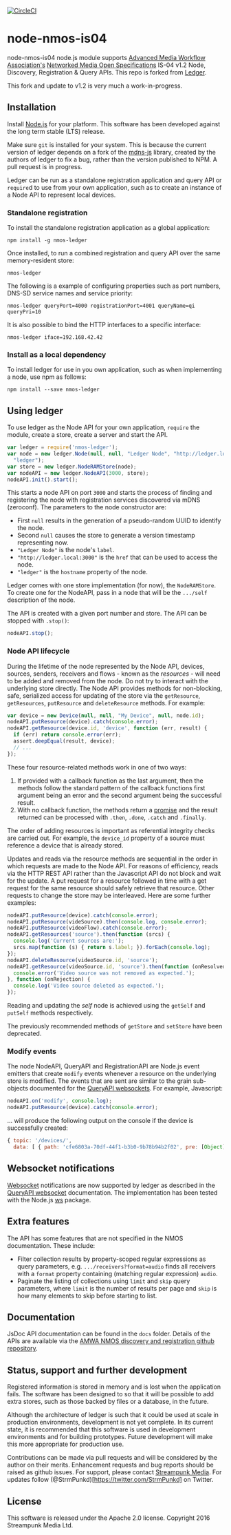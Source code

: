 [![CircleCI](https://circleci.com/gh/Streampunk/ledger.svg?style=shield&circle-token=:circle-token)](https://circleci.com/gh/Streampunk/ledger)
# node-nmos-is04

node-nmos-is04 node.js module supports [Advanced Media Workflow Association's](http://www.amwa.tv/) [Networked Media Open Specifications](http://www.nmos.tv/) IS-04 v1.2 Node, Discovery, Registration & Query APIs. This repo is forked from [Ledger](https://github.com/Streampunk/ledger).

This fork and update to v1.2 is very much a work-in-progress.

## Installation

Install [Node.js](http://nodejs.org/) for your platform. This software has been developed against the long term stable (LTS) release.

Make sure `git` is installed for your system. This is because the current version of ledger depends on a fork of the [mdns-js](https://github.com/mdns-js/node-mdns-js) library, created by the authors of ledger to fix a bug, rather than the version published to NPM. A pull request is in progress.

Ledger can be run as a standalone registration application and query API or `require`d to use from your own application, such as to create an instance of a Node API to represent local devices.

### Standalone registration

To install the standalone registration application as a global application:

    npm install -g nmos-ledger

Once installed, to run a combined registration and query API over the same memory-resident store:

    nmos-ledger

The following is a example of configuring properties such as port numbers, DNS-SD service names and service priority:

    nmos-ledger queryPort=4000 registrationPort=4001 queryName=qi queryPri=10

It is also possible to bind the HTTP interfaces to a specific interface:

    nmos-ledger iface=192.168.42.42

### Install as a local dependency

To install ledger for use in you own application, such as when implementing a node, use npm as follows:

    npm install --save nmos-ledger

## Using ledger

To use ledger as the Node API for your own application, `require` the module, create a store, create a server and start the API.

```javascript
var ledger = require('nmos-ledger');
var node = new ledger.Node(null, null, "Ledger Node", "http://ledger.local:3000",
  "ledger");
var store = new ledger.NodeRAMStore(node);
var nodeAPI = new ledger.NodeAPI(3000, store);
nodeAPI.init().start();
```

This starts a node API on port `3000` and starts the process of finding and registering the node with registration services discovered via mDNS (zeroconf). The parameters to the node constructor are:

* First `null` results in the generation of a pseudo-random UUID to identify the node.
* Second `null` causes the store to generate a version timestamp representing now.
* `"Ledger Node"` is the node's `label`.
* `"http://ledger.local:3000"` is the `href` that can be used to access the node.
* `"ledger"` is the `hostname` property of the node.

Ledger comes with one store implementation (for now), the `NodeRAMStore`. To create one for the NodeAPI, pass in a node that will be the `.../self` description of the node.

The API is created with a given port number and store. The API can be stopped with `.stop()`:

```javascript
nodeAPI.stop();
```

### Node API lifecycle

During the lifetime of the node represented by the Node API, devices, sources, senders, receivers and flows - known as the _resources_ - will need to be added and removed from the node. Do not try to interact with the underlying store directly. The Node API provides methods for non-blocking, safe, serialized access for updating of the store via the `getResource`, `getResources`, `putResource` and `deleteResource` methods. For example:


```javascript
var device = new Device(null, null, "My Device", null, node.id);
nodeAPI.putResource(device).catch(console.error);
nodeAPI.getResource(device.id, 'device', function (err, result) {
  if (err) return console.error(err);
  assert.deepEqual(result, device);
  // ...
});
```

These four resource-related methods work in one of two ways:

1. If provided with a callback function as the last argument, then the methods follow the standard pattern of the callback functions first argument being an error and the second argument being the successful result.
2. With no callback function, the methods return a [promise](https://www.promisejs.org/) and the result returned can be processed with `.then`, `.done`, `.catch` and `.finally`.

The order of adding resources is important as referential integrity checks are carried out. For example, the `device_id` property of a source must reference a device that is already stored.

Updates and reads via the resource methods are sequential in the order in which requests are made to the Node API. For reasons of efficiency, reads via the HTTP REST API rather than the Javascript API do not block and wait for the update. A put request for a resource followed in time with a get request for the same resource should safely retrieve that resource. Other requests to change the store may be interleaved. Here are some further examples:

```javascript
nodeAPI.putResource(device).catch(console.error);
nodeAPI.putResource(videSource).then(console.log, console.error);
nodeAPI.putResource(videoFlow).catch(console.error);
nodeAPI.getResources('source').then(function (srcs) {
  console.log('Current sources are:');
  srcs.map(function (s) { return s.label; }).forEach(console.log);
});
nodeAPI.deleteResource(videoSource.id, 'source');
nodeAPI.getResource(videoSource.id, 'source').then(function (onResolved) {
  console.error('Video source was not removed as expected.');
}, function (onRejection) {
  console.log('Video source deleted as expected.');
});
```

Reading and updating the _self_ node is achieved using the `getSelf` and `putSelf` methods respectively.

The previously recommended methods of `getStore` and `setStore` have been deprecated.

### Modify events

The node NodeAPI, QueryAPI and RegistrationAPI are Node.js event emitters that
create `modify` events whenever a resource on the underlying store is modified.
The events that are sent are similar to the grain sub-objects documented for the
[QueryAPI websockets](https://github.com/AMWA-TV/nmos-discovery-registration/blob/master/docs/4.2.%20Behaviour%20-%20Querying.md). For example, Javascript:

```javascript
nodeAPI.on('modify', console.log);
nodeAPI.putResource(device).catch(console.error);
```

... will produce the following output on the console if the device is successfully
created:

```javascript
{ topic: '/devices/',
  data: [ { path: 'cfe6803a-70df-44f1-b3b0-9b78b94b2f02', pre: [Object] } ] }
```

## Websocket notifications

[Websocket](https://tools.ietf.org/html/rfc6455) notifications are now supported
by ledger as described in the [QueryAPI websocket](https://github.com/AMWA-TV/nmos-discovery-registration/blob/master/docs/4.2.%20Behaviour%20-%20Querying.md) documentation. The implementation has been tested with
the Node.js [ws](https://www.npmjs.com/package/ws) package.

## Extra features

The API has some features that are not specified in the NMOS documentation. These include:

* Filter collection results by property-scoped regular expressions as query parameters, e.g. `.../receivers?format=audio` finds all receivers with a `format` property containing (matching regular expression) `audio`.
* Paginate the listing of collections using `limit` and `skip` query parameters, where `limit` is the number of results per page and `skip` is how many elements to skip before starting to list.

## Documentation

JsDoc API documentation can be found in the `docs` folder. Details of the APIs are available via the [AMWA NMOS discovery and registration github repository](https://github.com/AMWA-TV/nmos-discovery-registration).

## Status, support and further development

Registered information is stored in memory and is lost when the application fails. The software has been designed to so that it will be possible to add extra stores, such as those backed by files or a database, in the future.

Although the architecture of ledger is such that it could be used at scale in production environments, development is not yet complete. In its current state, it is recommended that this software is used in development environments and for building prototypes. Future development will make this more appropriate for production use.

Contributions can be made via pull requests and will be considered by the author on their merits. Enhancement requests and bug reports should be raised as github issues. For support, please contact [Streampunk Media](http://www.streampunk.media/). For updates follow (@StrmPunkd)[https://twitter.com/StrmPunkd] on Twitter.

## License

This software is released under the Apache 2.0 license. Copyright 2016 Streampunk Media Ltd.
